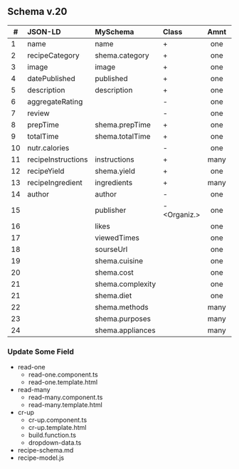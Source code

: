 ## Schema v.20

|  # |      JSON-LD      | MySchema        | Class     | Amnt |Done |Wall |Social| 
| -- |:------------------|:----------------|:----------|:----:|:---:|:---:|:----:|
|  1 | name              | name            |+<Text>    | one  |  +  |  +  |      |
|  2 | recipeCategory    | shema.category  |+<Text>    | one  |  +  |     |      |
|  3 | image             | image           |+<URL>     | one  |  +  |  +  |      |
|  4 | datePublished     | published       |+<Date>    | one  |  +  |  +  |      |
|  5 | description       | description     |+<Text>    | one  |  +  |  +  |      |
|  6 | aggregateRating   |                 |-<AgRating>| one  |     |     |  +   |
|  7 | review            |                 |-<Review>  | one  |     |     |  +   |
|  8 | prepTime          | shema.prepTime  |+<Duration>| one  |  +  |     |      |
|  9 | totalTime         | shema.totalTime |+<Duration>| one  |  +  |  +  |      |
| 10 | nutr.calories     |                 |-<Energy>  | one  |     |     |      |
| 11 | recipeInstructions| instructions    |+<Text>    | many |  +  |     |      |
| 12 | recipeYield       | shema.yield     |+<Text>    | one  |  +  |  +  |      |
| 13 | recipeIngredient  | ingredients     |+<Text>    | many |  +  |     |      |
| 14 | author            | author          |-<Person>  | one  |  +  |  +  |      |
| 15 |                   | publisher       |-<Organiz.>| one  |  +  |     |      |
| 16 |                   | likes           |           | one  |     |     |   +  |
| 17 |                   | viewedTimes     |           | one  |     |     |   +  |
| 18 |                   | sourseUrl       |           | one  |     |     |   +  |
| 19 |                   | shema.cuisine   |           | one  |  +  |  +  |      |
| 20 |                   | shema.cost      |           | one  |  +  |     |      |
| 21 |                   | shema.complexity|           | one  |  +  |  +  |      |
| 21 |                   | shema.diet      |           | one  |  +  |     |      |
| 22 |                   | shema.methods   |           | many |  +  |     |      |
| 23 |                   | shema.purposes  |           | many |  +  |     |      |
| 24 |                   | shema.appliances|           | many |  +  |     |      |

### Update Some Field
  * read-one
    - read-one.component.ts
    - read-one.template.html
  * read-many
    - read-many.component.ts
    - read-many.template.html
  * cr-up
    - cr-up.component.ts
    - cr-up.template.html
    - build.function.ts
    - dropdown-data.ts
  * recipe-schema.md
  * recipe-model.js